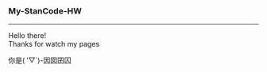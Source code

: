 ### My-StanCode-HW
--------------------------------
Hello there!\
Thanks for watch my pages

你是( ′▽`)-因囡囝囚

